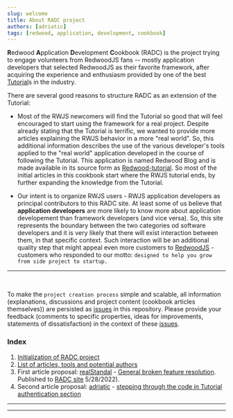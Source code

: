 ```yaml
---
slug: welcome
title: About RADC project
authors: [adriatic]
tags: [redwood, application, development, cookbook]
---
```


**R**edwood **A**pplication **D**evelopment **C**ookbook (RADC) is the project trying to engage volunteers from RedwoodJS fans -- mostly application developers that selected RedwoodJS as their favorite framework, after acquiring the experience and enthusiasm provided by one of the best [Tutorial](https://redwoodjs.com/docs/tutorial/foreword)s in the industry.

There are several good reasons to structure RADC as an extension of the Tutorial:

- Most of the RWJS newcomers will find the Tutorial so good that will feel encouraged to start using the framework for a real project. Despite already stating that the Tutorial is terrific, we wanted to provide more articles explaining the RWJS behavior in a more "real world". So, this additional information describes the use of the various developer's tools applied to the "real world" application developed in the course of following the Tutorial. This application is named Redwood Blog and is made available in its source form as [Redwood-tutorial](https://github.com/redwoodjs/redwood-tutorial). So most of the initial articles in this cookbook start where the RWJS tutorial ends, by further expanding the knowledge from the Tutorial.

- Our intent is to organize RWJS users - RWJS application developers as principal contributors to this RADC site. At least some of us believe that **application developers** are more likely to know more about application developement than framework developers (and vice versa). So, this site represents the boundary between the two categories od software developers and it is very likely that there will exist interaction between them, in that specific context. Such interaction will be an additional quality step that might appeal even more customers to [RedwoodJS](https://redwoodjs.com/) - customers who responded to our motto: `designed to help you grow from side project to startup.`

---
<br/>

To make the `project creation process` simple and scalable, all information (explanations, discussions and project content (cookbook articles themselves)) are persisted as [issues](https://github.com/adriatic/RADC/issues) in this repository. Please provide your feedback (comments to specific properties, ideas for improvements, statements of dissatisfaction) in the context of these [issues](https://github.com/adriatic/RADC/issues). 

### Index

1. [Initialization of RADC project](https://github.com/adriatic/RADC/issues/3#issue-1242355648)
2. [List of articles, tools and potential authors](https://github.com/adriatic/RADC/issues/3#issuecomment-1132239638)
3. First article proposal: [realStandal](https://github.com/realStandal) - [General broken feature resolution](https://github.com/adriatic/RADC/issues/5). Published to [RADC site](https://rw-community.org/how%20to/reinstall%20rw/) 5/28/2022).
4. Second article proposal: [adriatic](https://github.com/adriatic) -  [stepping through the code in Tutorial authentication section](https://github.com/adriatic/RADC/issues/4#issue-1243406438)

---
---

